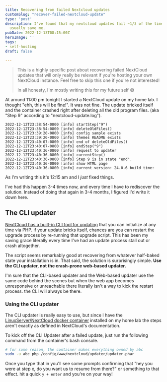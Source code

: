 ```yaml
---
title: Recovering from failed Nextcloud updates
customSlug: "recover-failed-nextcloud-update"
type: 'post'
description: I've found that my nextcloud updates fail ~1/3 of the time. These steps
  usually save me.
pubDate: 2022-12-13T08:15:00Z
heroImage: ''
tags:
- self-hosting
draft: false

---
```

> This is a highly specific post about recovering failed NextCloud updates that will only really be relevant if you're hosting your own NextCloud instance. Feel free to skip this one if you're not interested! 
>
> In all honesty, I'm mostly writing this for my future self 😅

At around 11:00 pm tonight I started a NextCloud update on my home lab. I thought "ehh, this will be fine!". It was not fine. The update bricked itself and the container crashed right after deleting all the old program files. (aka "Step 9" according to "nextcloud-update.log"). 

```
2022-12-12T23:38:54-0800 [info] startStep("9")
2022-12-12T23:38:54-0800 [info] deleteOldFiles()
2022-12-12T23:39:20-0800 [info] config sample exists
2022-12-12T23:39:20-0800 [info] themes README exists
2022-12-12T23:40:07-0800 [info] end of deleteOldFiles()
2022-12-12T23:40:07-0800 [info] endStep("9")
2022-12-12T23:40:36-0800 [info] request to updater
2022-12-12T23:40:36-0800 [info] currentStep()
2022-12-12T23:40:36-0800 [info] Step 9 is in state "end".
2022-12-12T23:40:36-0800 [info] show HTML page
2022-12-12T23:40:36-0800 [info] current version: 24.0.6 build time: 
```

As I'm writing this it's 12:15 am and I _just_ fixed things.

I've had this happen 3-4 times now, and every time I have to rediscover the solution. Instead of doing that again in 3-4 months, I figured I'd write it down here.

## The CLI updater

[NextCloud has a built-in CLI tool for updating](https://docs.nextcloud.com/server/latest/admin_manual/maintenance/update.html#using-the-command-line-based-updater) that you can initialize at any time via PHP. if your update bricks itself, chances are you can restart the upgrade process by re-running that upgrade script. This has been my saving grace literally every time I've had an update process stall out or crash altogether. 

The script seems remarkably good at recovering from whatever half-baked state your installation is in. That said, the solution is surprisingly simple. **Use the CLI updater, not the crash-prone web-based updater.** 

I'm sure that the CLI-based updater and the Web-based updater use the same code behind the scenes but when the web app becomes unresponsive or unreachable there literally isn't a way to kick the restart process. the CLI will always be there. 

### Using the CLI updater

The CLI updater is really easy to use, but since I have the [LinuxServer/NextCloud docker container](https://docs.linuxserver.io/images/docker-nextcloud) installed on my home lab the steps aren't exactly as defined in NextCloud's documentation. 

To kick off the CLI Updater after a failed update, just run the following command from the container's bash console. 

```bash
# for some reason, the container makes everything owned by abc
sudo -u abc php /config/www/nextcloud/updater/updater.phar
```

Once you type that in you'll see some prompts confirming that "hey you were at step  x, do you want us to resume from there?" or something to that effect. hit a quick `y + enter` and you're on your way!  
